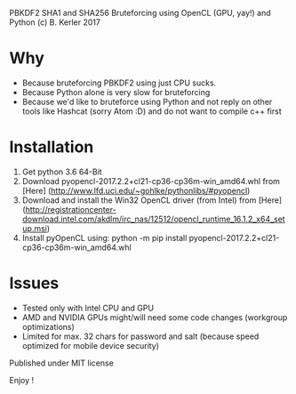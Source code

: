 PBKDF2 SHA1 and SHA256 Bruteforcing using OpenCL (GPU, yay!) and Python
(c) B. Kerler 2017

Why
===
- Because bruteforcing PBKDF2 using just CPU sucks.
- Because Python alone is very slow for bruteforcing
- Because we'd like to bruteforce using Python and not reply on other
  tools like Hashcat (sorry Atom :D) and do not want to compile c++ first
  
Installation
=============
1. Get python 3.6 64-Bit
2. Download pyopencl-2017.2.2+cl21-cp36-cp36m-win_amd64.whl from
   [Here] (http://www.lfd.uci.edu/~gohlke/pythonlibs/#pyopencl)
3. Download and install the Win32 OpenCL driver (from Intel) from 
   [Here] (http://registrationcenter-download.intel.com/akdlm/irc_nas/12512/opencl_runtime_16.1.2_x64_setup.msi)
4. Install pyOpenCL using: python -m pip install pyopencl-2017.2.2+cl21-cp36-cp36m-win_amd64.whl

Issues
======
- Tested only with Intel CPU and GPU
- AMD and NVIDIA GPUs might/will need some code changes (workgroup optimizations)
- Limited for max. 32 chars for password and salt (because speed optimized for mobile
  device security)
 
Published under MIT license

Enjoy !